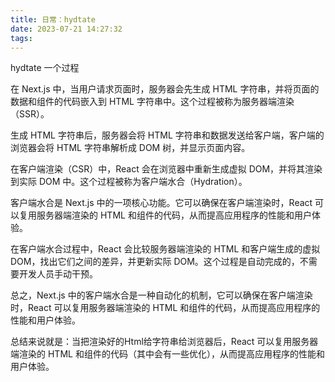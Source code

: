 ```yaml
---
title: 日常：hydtate
date: 2023-07-21 14:27:32
tags:
---
```


hydtate 一个过程

在 Next.js 中，当用户请求页面时，服务器会先生成 HTML 字符串，并将页面的数据和组件的代码嵌入到 HTML 字符串中。这个过程被称为服务器端渲染（SSR）。

生成 HTML 字符串后，服务器会将 HTML 字符串和数据发送给客户端，客户端的浏览器会将 HTML 字符串解析成 DOM 树，并显示页面内容。

在客户端渲染（CSR）中，React 会在浏览器中重新生成虚拟 DOM，并将其渲染到实际 DOM 中。这个过程被称为客户端水合（Hydration）。

客户端水合是 Next.js 中的一项核心功能。它可以确保在客户端渲染时，React 可以复用服务器端渲染的 HTML 和组件的代码，从而提高应用程序的性能和用户体验。

在客户端水合过程中，React 会比较服务器端渲染的 HTML 和客户端生成的虚拟 DOM，找出它们之间的差异，并更新实际 DOM。这个过程是自动完成的，不需要开发人员手动干预。

总之，Next.js 中的客户端水合是一种自动化的机制，它可以确保在客户端渲染时，React 可以复用服务器端渲染的 HTML 和组件的代码，从而提高应用程序的性能和用户体验。

总结来说就是：当把渲染好的Html给字符串给浏览器后，React 可以复用服务器端渲染的 HTML 和组件的代码（其中会有一些优化），从而提高应用程序的性能和用户体验。
